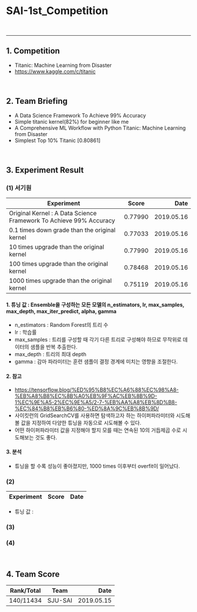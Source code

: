 # SAI-1st_Competition

<br>
<hr>

## 1. Competition
 - Titanic: Machine Learning from Disaster
 - https://www.kaggle.com/c/titanic

<br>

## 2. Team Briefing
 - A Data Science Framework To Achieve 99% Accuracy
 - Simple titanic kernel(82%) for beginner like me 
 - A Comprehensive ML Workflow with Python Titanic: Machine Learning from Disaster
 - Simplest Top 10% Titanic [0.80861]

<br>


## 3. Experiment Result
### (1) 서기원

| Experiment | Score | Date |
|---|:---:|---:|
| Original Kernel : A Data Science Framework To Achieve 99% Accuracy | 0.77990 | 2019.05.16 |
| 0.1 times down grade than the original kernel | 0.77033 | 2019.05.16 |
| 10 times upgrade than the original kernel | 0.77990 | 2019.05.16 |
| 100 times upgrade than the original kernel | 0.78468 | 2019.05.16 |
| 1000 times upgrade than the original kernel | 0.75119 | 2019.05.16 |

#### 1. 튜닝 값 : Ensemble을 구성하는 모든 모델의 n_estimators, lr, max_samples, max_depth, max_iter_predict, alpha, gamma
  - n_estimators : Random Forest의 트리 수
  - lr : 학습률
  - max_samples : 트리를 구성할 때 각기 다른 트리로 구성해야 하므로 무작위로 데이터의 샘플을 반복 추출한다.
  - max_depth : 트리의 최대 depth
  - gamma : 감마 파라미터는 훈련 샘플이 결정 경계에 미치는 영향을 조절한다.
 
#### 2. 참고
  - https://tensorflow.blog/%ED%95%B8%EC%A6%88%EC%98%A8-%EB%A8%B8%EC%8B%A0%EB%9F%AC%EB%8B%9D-1%EC%9E%A5-2%EC%9E%A5/2-7-%EB%AA%A8%EB%8D%B8-%EC%84%B8%EB%B6%80-%ED%8A%9C%EB%8B%9D/
  - 사이킷런의 GridSearchCV를 사용하면 탐색하고자 하는 하이퍼파라미터와 시도해볼 값을 지정하여 다양한 튜닝을 자동으로 시도해볼 수 있다.
  - 어떤 하이퍼파라미터 값을 지정해야 할지 모를 때는 연속된 10의 거듭제곱 수로 시도해보는 것도 좋다.
  
#### 3. 분석
  - 튜닝을 할 수록 성능이 좋아졌지만, 1000 times 이후부터 overfit이 일어났다.
 
### (2)
| Experiment | Score | Date |
|---|:---:|---:|

 - 튜닝 값 : 

### (3)
### (4)

<br>

## 4. Team Score

| Rank/Total | Team | Date |
|---|:---:|---:|
| 140/11434 | SJU-SAI | 2019.05.15 |
